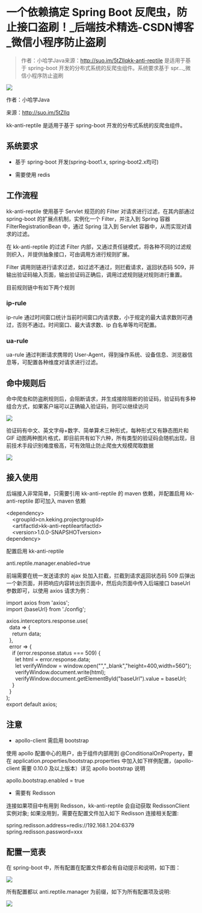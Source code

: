 # 一个依赖搞定 Spring Boot 反爬虫，防止接口盗刷！_后端技术精选-CSDN博客_微信小程序防止盗刷

> 作者：小哈学Java来源：http://suo.im/5tZIlqkk-anti-reptile 是适用于基于 spring-boot 开发的分布式系统的反爬虫组件。系统要求基于 spr..._微信小程序防止盗刷

![](https://imgconvert.csdnimg.cn/aHR0cHM6Ly9tbWJpei5xcGljLmNuL21tYml6X3BuZy9KZlRQaWFoVEhKaG9rdk96RjNQbEhGczlpYlRDcEtGTDhOaHo5Z1c2VmljN2NuaWI4MlhZYWJvMzB4RGRrYzJXU0ZwVHFvcTZHb201SGliMEFTZmJLSmVEUW1BLzY0MA?x-oss-process=image/format,png)

作者：小哈学Java

来源：http://suo.im/5tZIlq

kk-anti-reptile 是适用于基于 spring-boot 开发的分布式系统的反爬虫组件。  

系统要求
----

*   基于 spring-boot 开发(spring-boot1.x, spring-boot2.x均可)
    
*   需要使用 redis
    

工作流程
----

kk-anti-reptile 使用基于 Servlet 规范的的 Filter 对请求进行过滤，在其内部通过 spring-boot 的扩展点机制，实例化一个 Filter，并注入到 Spring 容器 FilterRegistrationBean 中，通过 Spring 注入到 Servlet 容器中，从而实现对请求的过滤。

在 kk-anti-reptile 的过滤 Filter 内部，又通过责任链模式，将各种不同的过滤规则织入，并提供抽象接口，可由调用方进行规则扩展。

Filter 调用则链进行请求过滤，如过滤不通过，则拦截请求，返回状态码 509，并输出验证码输入页面，输出验证码正确后，调用过滤规则链对规则进行重置。

目前规则链中有如下两个规则

### ip-rule

ip-rule 通过时间窗口统计当前时间窗口内请求数，小于规定的最大请求数则可通过，否则不通过。时间窗口、最大请求数、ip 白名单等均可配置。

### ua-rule

ua-rule 通过判断请求携带的 User-Agent，得到操作系统、设备信息、浏览器信息等，可配置各种维度对请求进行过滤。

命中规则后
-----

命中爬虫和防盗刷规则后，会阻断请求，并生成接除阻断的验证码，验证码有多种组合方式，如果客户端可以正确输入验证码，则可以继续访问

![](https://imgconvert.csdnimg.cn/aHR0cHM6Ly9tbWJpei5xcGljLmNuL21tYml6X3BuZy9HdnRER0tLNHVZa2liaWNPN1Q3a250cTRkUWdEZ3RRWVBHZHNzeWNRekxwUGhvR3M1NTJFWDB4TVVDcVZ1YWFWWHZ1NUlmUkxNd3N3ZEN5d1lxc1Q2REdRLzY0MA?x-oss-process=image/format,png)

验证码有中文、英文字母+数字、简单算术三种形式，每种形式又有静态图片和 GIF 动图两种图片格式，即目前共有如下六种，所有类型的验证码会随机出现，目前技术手段识别难度极高，可有效阻止防止爬虫大规模爬取数据

![](https://imgconvert.csdnimg.cn/aHR0cHM6Ly9tbWJpei5xcGljLmNuL21tYml6X2dpZi9HdnRER0tLNHVZa2liaWNPN1Q3a250cTRkUWdEZ3RRWVBHRERUT1hTTVkzNHZwUGNPd1lLUnNRQjVpYzA0cmppYThORVZ2QWt3VG5hQXNvV2NzQlFFc0l1WkEvNjQw?x-oss-process=image/format,png)

接入使用
----

后端接入非常简单，只需要引用 kk-anti-reptile 的 maven 依赖，并配置启用 kk-anti-reptile 即可加入 maven 依赖

<dependency\>  
    <groupId\>cn.keking.projectgroupId\>  
    <artifactId\>kk-anti-reptileartifactId\>  
    <version\>1.0.0-SNAPSHOTversion\>  
dependency\>  

配置启用 kk-anti-reptile

anti.reptile.manager.enabled=true  

前端需要在统一发送请求的 ajax 处加入拦截，拦截到请求返回状态码 509 后弹出一个新页面，并把响应内容转出到页面中，然后向页面中传入后端接口 baseUrl 参数即可，以使用 axios 请求为例：

import axios from 'axios';  
import {baseUrl} from './config';

axios.interceptors.response.use(  
  data => {  
    return data;  
  },  
  error => {  
    if (error.response.status === 509) {  
      let html = error.response.data;  
      let verifyWindow = window.open("","\_blank","height=400,width=560");  
      verifyWindow.document.write(html);  
      verifyWindow.document.getElementById("baseUrl").value = baseUrl;  
    }  
  }  
);  
export default axios;

注意
--

*   apollo-client 需启用 bootstrap
    

使用 apollo 配置中心的用户，由于组件内部用到 @ConditionalOnProperty，要在 application.properties/bootstrap.properties 中加入如下样例配置，(apollo-client 需要 0.10.0 及以上版本）详见 apollo bootstrap 说明

apollo.bootstrap.enabled = true  

*   需要有 Redisson
    

连接如果项目中有用到 Redisson，kk-anti-reptile 会自动获取 RedissonClient 实例对象; 如果没用到，需要在配置文件加入如下 Redisson 连接相关配置:

spring.redisson.address=redis://192.168.1.204:6379  
spring.redisson.password=xxx  

配置一览表
-----

在 spring-boot 中，所有配置在配置文件都会有自动提示和说明，如下图：

![](https://imgconvert.csdnimg.cn/aHR0cHM6Ly9tbWJpei5xcGljLmNuL21tYml6X3BuZy9HdnRER0tLNHVZa2liaWNPN1Q3a250cTRkUWdEZ3RRWVBHdGJvNkNaaWFsR3BqRjFBenJ3VUx3WGRqVm5PYUZGaDZEaWFidnBUZEFQYzBjRUhUUVE0SzJlWkEvNjQw?x-oss-process=image/format,png)

所有配置都以 anti.reptile.manager 为前缀，如下为所有配置项及说明:

![](https://imgconvert.csdnimg.cn/aHR0cHM6Ly9tbWJpei5xcGljLmNuL21tYml6X3BuZy9HdnRER0tLNHVZa2liaWNPN1Q3a250cTRkUWdEZ3RRWVBHbGdWWDN4OXJmbk9pYzNRZ2VBbHNjUk9iNTZOR1JYTUdCdEdzWXRNeEdjRWd4UTVSSXhTUUZGdy82NDA?x-oss-process=image/format,png)
